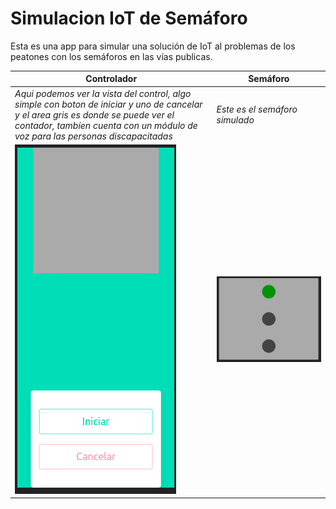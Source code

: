 # Simulacion IoT de Semáforo

Esta es una app para simular una solución de IoT al problemas de los peatones con los semáforos en las vías publicas.


| Controlador | Semáforo |
| ----------- | -------- |
| *Aqui podemos ver la vista del control, algo simple con boton de iniciar y uno de cancelar y el area gris es donde se puede ver el contador, tambíen cuenta con un módulo de voz para las personas discapacitadas* | *Este es el semáforo simulado* |
| ![Vista del controlador](./cellphone.png) | ![Vista del Semáforo](./lights.png) |

